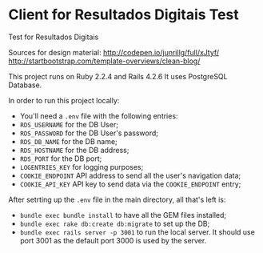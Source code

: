 # Client for Resultados Digitais Test
Test for Resultados Digitais

Sources for design material:
http://codepen.io/junrillg/full/xJtyf/
http://startbootstrap.com/template-overviews/clean-blog/

This project runs on Ruby 2.2.4 and Rails 4.2.6
It uses PostgreSQL Database.

In order to run this project locally:
* You'll need a `.env` file with the following entries:
* `RDS_USERNAME` for the DB User;
* `RDS_PASSWORD` for the DB User's password;
* `RDS_DB_NAME` for the DB name;
* `RDS_HOSTNAME` for the DB address;
* `RDS_PORT` for the DB port;
* `LOGENTRIES_KEY` for logging purposes;
* `COOKIE_ENDPOINT` API address to send all the user's navigation data;
* `COOKIE_API_KEY` API key to send data via the `COOKIE_ENDPOINT` entry;

After setrting up the `.env` file in the main directory, all that's left is:
* `bundle exec bundle install` to have all the GEM files installed;
* `bundle exec rake db:create db:migrate` to set up the DB;
* `bundle exec rails server -p 3001` to run the local server.
It should use port 3001 as the default port 3000 is used by the server.
